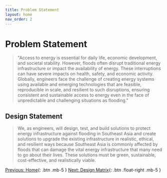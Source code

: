 ```yaml
---
title: Problem Statement
layout: home
nav_order: 2
---
```

# Problem Statement
> "Access to energy is essential for daily life, economic development, and societal stability. However, floods often disrupt traditional energy infrastructure or impact the availability of energy. These interruptions can have severe impacts on health, safety, and economic activity. Globally, engineers face the challenge of creating energy systems using available and emerging technologies that are feasible, reproducible in scale, and resilient to such disruptions, ensuring consistent and sustainable access to energy even in the face of unpredictable and challenging situations as flooding." 

## Design Statement
> We, as engineers, will design, test, and build solutions to protect energy infrastructure against flooding in Southeast Asia and create solutions to upgrade the existing infrastructure in realistic, ethical, and resilient ways because Southeast Asia is commonly affected by floods that can damage the vital energy infrastructure that many need to go about their lives. These solutions must be green, sustainable, cost-effective, and realistically viable.

[Previous: Home](https://strongsand94191.github.io/project-site/){: .btn .mb-5 }
[Next: Design Matrix](https://strongsand94191.github.io/project-site/designmatrix.html){: .btn .float-right .mb-5 }
